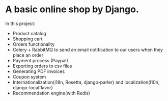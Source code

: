 # A basic online shop by Django.
In this project:
  <ul>
    <li>Product catalog</li>
    <li>Shopping cart</li>
    <li>Orders functionality</li>
    <li>Celery + RabbitMQ to send an email notification to our users when they place an order</li>
    <li>Payment process (Paypal)</li>
    <li>Exporting orders to csv files</li>
    <li>Generating PDF invoices</li>
    <li>Coupon system</li>
    <li>Internationalization(i18n, Rosetta, django-parler) and localization(l10n, django-localflavor)</li>
    <li>Recommendation engine(with Redis)</li>
  </ul>
